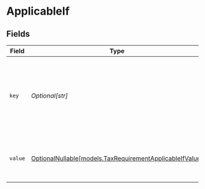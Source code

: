 # ApplicableIf


## Fields

| Field                                                                                                    | Type                                                                                                     | Required                                                                                                 | Description                                                                                              |
| -------------------------------------------------------------------------------------------------------- | -------------------------------------------------------------------------------------------------------- | -------------------------------------------------------------------------------------------------------- | -------------------------------------------------------------------------------------------------------- |
| `key`                                                                                                    | *Optional[str]*                                                                                          | :heavy_minus_sign:                                                                                       | An identifier for an individual requirement. Uniqueness is guaranteed within a requirement set.          |
| `value`                                                                                                  | [OptionalNullable[models.TaxRequirementApplicableIfValue]](../models/taxrequirementapplicableifvalue.md) | :heavy_minus_sign:                                                                                       | The required value of the requirement identified by `key`                                                |